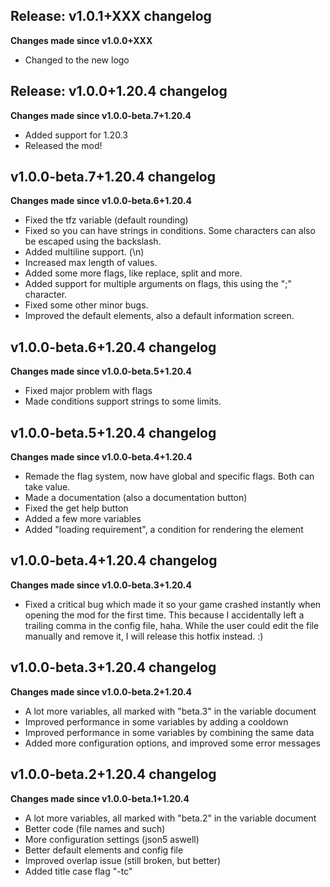 ## Release: v1.0.1+XXX changelog
**Changes made since v1.0.0+XXX**

- Changed to the new logo

## Release: v1.0.0+1.20.4 changelog
**Changes made since v1.0.0-beta.7+1.20.4**

- Added support for 1.20.3
- Released the mod!

## v1.0.0-beta.7+1.20.4 changelog
**Changes made since v1.0.0-beta.6+1.20.4**

- Fixed the tfz variable (default rounding)
- Fixed so you can have strings in conditions. Some characters can also be escaped using the backslash.
- Added multiline support. (\n)
- Increased max length of values.
- Added some more flags, like replace, split and more. 
- Added support for multiple arguments on flags, this using the ";" character.
- Fixed some other minor bugs.
- Improved the default elements, also a default information screen.

## v1.0.0-beta.6+1.20.4 changelog
**Changes made since v1.0.0-beta.5+1.20.4**

- Fixed major problem with flags
- Made conditions support strings to some limits.

## v1.0.0-beta.5+1.20.4 changelog
**Changes made since v1.0.0-beta.4+1.20.4**

- Remade the flag system, now have global and specific flags. Both can take value.
- Made a documentation (also a documentation button)
- Fixed the get help button
- Added a few more variables
- Added "loading requirement", a condition for rendering the element

## v1.0.0-beta.4+1.20.4 changelog
**Changes made since v1.0.0-beta.3+1.20.4**

- Fixed a critical bug which made it so your game crashed instantly when opening the mod for the first time. This because I accidentally left a trailing comma in the config file, haha. While the user could edit the file manually and remove it, I will release this hotfix instead. :)

## v1.0.0-beta.3+1.20.4 changelog
**Changes made since v1.0.0-beta.2+1.20.4**

- A lot more variables, all marked with "beta.3" in the variable document
- Improved performance in some variables by adding a cooldown
- Improved performance in some variables by combining the same data
- Added more configuration options, and improved some error messages

## v1.0.0-beta.2+1.20.4 changelog
**Changes made since v1.0.0-beta.1+1.20.4**

- A lot more variables, all marked with "beta.2" in the variable document
- Better code (file names and such)
- More configuration settings (json5 aswell)
- Better default elements and config file
- Improved overlap issue (still broken, but better)
- Added title case flag "-tc"